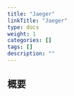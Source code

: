 ```yaml
---
title: "Jaeger"
linkTitle: "Jaeger"
type: docs
weight: 1
categories: []
tags: []
description: ""
---
```


## 概要
